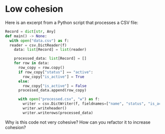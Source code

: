 # Low cohesion

Here is an excerpt from a Python script that processes a CSV file:

```python
Record = dict[str, Any]
def main() -> None:
  with open("data.csv") as f:
  reader = csv.DictReader(f)
    data: list[Record] = list(reader)

    processed_data: list[Record] = []
    for row in data:
      row_copy = row.copy()
      if row_copy["status"] == "active":
        row_copy["is_active"] = True
      else:
        row_copy["is_active"] = False
      processed_data.append(row_copy)

      with open("processed.csv", "w") as f:
        writer = csv.DictWriter(f, fieldnames=["name", "status", "is_active"])
        writer.writeheader()
        writer.writerows(processed_data)
```

Why is this code not very cohesive? How can you refactor it to increase cohesion?
